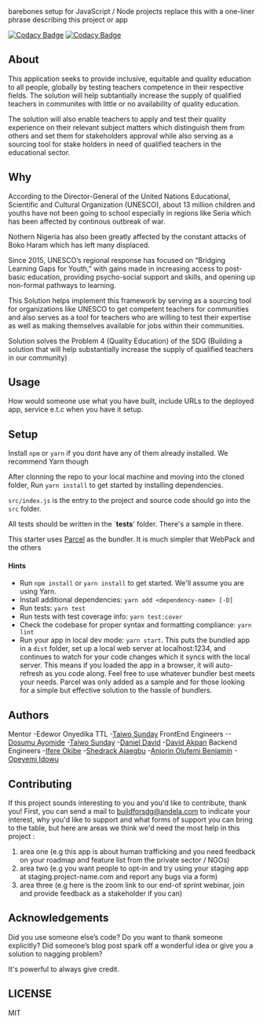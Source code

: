 barebones setup for JavaScript / Node projects replace this with a one-liner phrase describing this project or app

[![Codacy Badge](https://api.codacy.com/project/badge/Grade/bd9d57d9ad4f4568ab85d467404e7d2e)](https://app.codacy.com/gh/BuildForSDG/team-013-QualifiedTeachers?utm_source=github.com&utm_medium=referral&utm_content=BuildForSDG/team-013-QualifiedTeachers&utm_campaign=Badge_Grade_Settings)
[![Codacy Badge](https://img.shields.io/badge/Code%20Quality-D-red)](https://img.shields.io/badge/Code%20Quality-D-red)


## About

This application seeks to provide inclusive, equitable and quality education to all people, globally by testing teachers competence in their respective fields. The solution will help subtantially increase the supply of qualified  teachers in communites with little or no availability of quality education.

The solution will also enable teachers to apply and test their quality experience on their relevant subject matters which distinguish them from others and set them for stakeholders approval while also serving as a sourcing tool for stake holders in need of qualified teachers in the educational sector.



## Why

According to the Director-General of the United Nations Educational, Scientific and Cultural Organization (UNESCO), about 13 million children and youths have not been going to school especially in regions like Seria which has been affected by continous outbreak of war.

Nothern Nigeria has also been greatly affected by the constant attacks of Boko Haram which has left many displaced.

Since 2015, UNESCO’s regional response has focused on “Bridging Learning Gaps for Youth,” with
gains made in increasing access to post-basic education, providing psycho-social support and
skills, and opening up non-formal pathways to learning.

This Solution helps implement this framework by serving as a sourcing tool for organizations like UNESCO to get competent teachers for communities and also serves as a tool for teachers who are willing to test their expertise as well as making themselves available for jobs within their communities.

Solution solves the Problem 4 (Quality Education) of the SDG (Building a solution that will help substantially increase the supply of qualified  teachers in our community)

## Usage
 How would someone use what you have built, include URLs to the deployed app, service e.t.c when you have it setup.


## Setup

Install `npm` or `yarn` if you dont have any of them already installed. We recommend Yarn though

After clonning the repo to your local machine and moving into the cloned folder, Run `yarn install` to get started by installing dependencies. 

`src/index.js` is the entry to the project and source code should go into the `src` folder.

All tests should be written in the `__tests__' folder. There's a sample in there.

This starter uses [Parcel](https://parceljs.org/getting_started.html) as the bundler. It is much simpler that WebPack and the others

#### Hints

- Run `npm install` or `yarn install` to get started. We'll assume you are using Yarn.
- Install additional dependencies: `yarn add <dependency-name> [-D]`
- Run tests: `yarn test`
- Run tests with test coverage info: `yarn test:cover`
- Check the codebase for proper syntax and formatting compliance: `yarn lint`
- Run your app in local dev mode: `yarn start`. This puts the bundled app in a `dist` folder, set up a local web server at localhost:1234, and continues to watch for your code changes which it syncs with the local server. This means if you loaded the app in a browser, it will auto-refresh as you code along. Feel free to use whatever bundler best meets your needs. Parcel was only added as a sample and for those looking for a simple but effective solution to the hassle of bundlers. 

## Authors

Mentor
-Edewor Onyedika
TTL
-[Taiwo Sunday](https://github.com/taiwosunday99)
FrontEnd Engineers
--[Dosumu Ayomide](https://github.com/ayor)
-[Taiwo Sunday](https://github.com/taiwosunday99)
-[Daniel David](https://github.com/danndav)
-[David Akpan](https://github.com/thedavyloper)
Backend Engineers
-[Ifere Okibe](https://github.com/jioblack)
-[Shedrack Ajaegbu](https://github.com/Theshedman)
-[Anjorin Olufemi Benjamin](https://github.com/anje123)
-[Opeyemi Idowu](https://github.com/ohpeyemi)

## Contributing
If this project sounds interesting to you and you'd like to contribute, thank you!
First, you can send a mail to buildforsdg@andela.com to indicate your interest, why you'd like to support and what forms of support you can bring to the table, but here are areas we think we'd need the most help in this project :
1.  area one (e.g this app is about human trafficking and you need feedback on your roadmap and feature list from the private sector / NGOs)
2.  area two (e.g you want people to opt-in and try using your staging app at staging.project-name.com and report any bugs via a form)
3.  area three (e.g here is the zoom link to our end-of sprint webinar, join and provide feedback as a stakeholder if you can)

## Acknowledgements

Did you use someone else’s code?
Do you want to thank someone explicitly?
Did someone’s blog post spark off a wonderful idea or give you a solution to nagging problem?

It's powerful to always give credit.

## LICENSE
MIT

